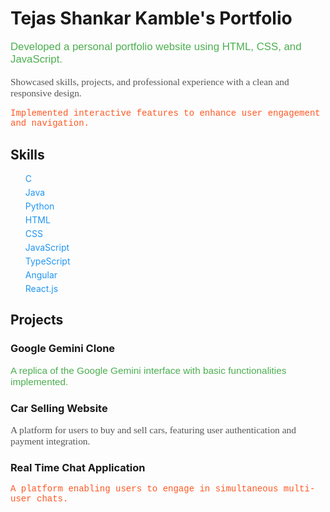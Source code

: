 # Tejas Shankar Kamble's Portfolio

<p style="font-family: Arial, sans-serif; color: #4CAF50; font-size: 1.2em;">
Developed a personal portfolio website using HTML, CSS, and JavaScript. 
</p>
<p style="font-family: 'Georgia', serif; color: #555; font-size: 1.1em; margin-top: 10px;">
Showcased skills, projects, and professional experience with a clean and responsive design.
</p>
<p style="font-family: 'Courier New', Courier, monospace; color: #FF5722; font-size: 1em; margin-top: 10px;">
Implemented interactive features to enhance user engagement and navigation.
</p>

## Skills

<ul style="list-style-type: none;">
  <li style="margin-bottom: 5px;"><span style="color: #2196F3;">C</span></li>
  <li style="margin-bottom: 5px;"><span style="color: #2196F3;">Java</span></li>
  <li style="margin-bottom: 5px;"><span style="color: #2196F3;">Python</span></li>
  <li style="margin-bottom: 5px;"><span style="color: #2196F3;">HTML</span></li>
  <li style="margin-bottom: 5px;"><span style="color: #2196F3;">CSS</span></li>
  <li style="margin-bottom: 5px;"><span style="color: #2196F3;">JavaScript</span></li>
  <li style="margin-bottom: 5px;"><span style="color: #2196F3;">TypeScript</span></li>
  <li style="margin-bottom: 5px;"><span style="color: #2196F3;">Angular</span></li>
  <li style="margin-bottom: 5px;"><span style="color: #2196F3;">React.js</span></li>
</ul>

## Projects

### Google Gemini Clone
<p style="font-family: Arial, sans-serif; color: #4CAF50; font-size: 1.1em;">
A replica of the Google Gemini interface with basic functionalities implemented.
</p>

### Car Selling Website
<p style="font-family: 'Georgia', serif; color: #555; font-size: 1.1em;">
A platform for users to buy and sell cars, featuring user authentication and payment integration.
</p>

### Real Time Chat Application
<p style="font-family: 'Courier New', Courier, monospace; color: #FF5722; font-size: 1em;">
A platform enabling users to engage in simultaneous multi-user chats.
</p>
